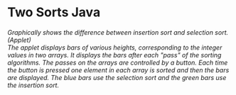 # Two Sorts Java
<h6>
Graphically shows the difference between insertion sort and selection sort. (Applet) <br>
The applet displays bars of various heights, corresponding to the integer values in two arrays. It displays the bars after each "pass" of the sorting algorithms. The passes on the arrays are controlled by a button. Each time the button is pressed one element in each array is sorted and then the bars are displayed. The blue bars use the selection sort and the green bars use the insertion sort.
</h6>

